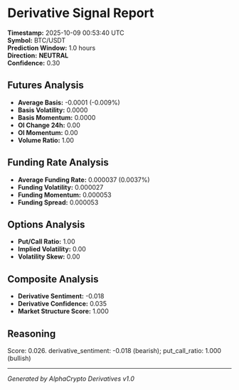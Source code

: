 # Derivative Signal Report

**Timestamp:** 2025-10-09 00:53:40 UTC  
**Symbol:** BTC/USDT  
**Prediction Window:** 1.0 hours  
**Direction:** **NEUTRAL**  
**Confidence:** 0.30

## Futures Analysis
- **Average Basis:** -0.0001 (-0.009%)
- **Basis Volatility:** 0.0000
- **Basis Momentum:** 0.0000
- **OI Change 24h:** 0.00
- **OI Momentum:** 0.00
- **Volume Ratio:** 1.00

## Funding Rate Analysis
- **Average Funding Rate:** 0.000037 (0.0037%)
- **Funding Volatility:** 0.000027
- **Funding Momentum:** 0.000053
- **Funding Spread:** 0.000053

## Options Analysis
- **Put/Call Ratio:** 1.00
- **Implied Volatility:** 0.00
- **Volatility Skew:** 0.00

## Composite Analysis
- **Derivative Sentiment:** -0.018
- **Derivative Confidence:** 0.035
- **Market Structure Score:** 1.000

## Reasoning
Score: 0.026. derivative_sentiment: -0.018 (bearish); put_call_ratio: 1.000 (bullish)

---
*Generated by AlphaCrypto Derivatives v1.0*
